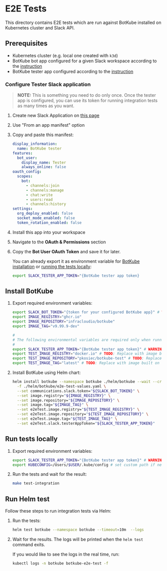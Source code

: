# E2E Tests

This directory contains E2E tests which are run against BotKube installed on Kubernetes cluster and Slack API.

## Prerequisites

- Kubernetes cluster (e.g. local one created with `k3d`)
- BotKube bot app configured for a given Slack workspace according to the [instruction](https://www.botkube.io/installation/slack/)
- BotKube tester app configured according to the [instruction](#configure-tester-slack-application)

### Configure Tester Slack application

> **NOTE:** This is something you need to do only once. Once the tester app is configured, you can use its token for running integration tests as many times as you want.

1. Create new Slack Application on [this page](https://api.slack.com/apps)
2. Use "From an app manifest" option
3. Copy and paste this manifest:

    ```yaml
    display_information:
      name: BotKube tester
    features:
      bot_user:
        display_name: Tester
        always_online: false
    oauth_config:
      scopes:
        bot:
          - channels:join
          - channels:manage
          - chat:write
          - users:read
          - channels:history
    settings:
      org_deploy_enabled: false
      socket_mode_enabled: false
      token_rotation_enabled: false
    ```

4. Install this app into your workspace
5. Navigate to the **OAuth & Permissions** section
6. Copy the **Bot User OAuth Token** and save it for later.

   You can already export it as environment variable for [BotKube installation](#install-botkube) or [running the tests locally](#run-tests-locally):
   
   ```bash
   export SLACK_TESTER_APP_TOKEN="{BotKube tester app token}
   ```

## Install BotKube

1. Export required environment variables:

    ```bash
    export SLACK_BOT_TOKEN="{token for your configured BotKube app}" # WARNING: It is token for BotKube Slack bot, not the Tester!
    export IMAGE_REGISTRY="ghcr.io"
    export IMAGE_REPOSITORY="infracloudio/botkube"
    export IMAGE_TAG="v9.99.9-dev"

    #
    # The following environmental variables are required only when running integration tests via Helm:
    #
    export SLACK_TESTER_APP_TOKEN="{BotKube tester app token}" # WARNING: This is a token for Tester, not the BotKube Slack bot!
    export TEST_IMAGE_REGISTRY="docker.io" # TODO: Replace with image built on `develop`
    export TEST_IMAGE_REPOSITORY="pkosiec/botkube-test" # TODO: Replace with image built on `develop`
    export TEST_IMAGE_TAG="latest" # TODO: Replace with image built on `develop`
    ```

1. Install BotKube using Helm chart:
        
    ```bash
    helm install botkube --namespace botkube ./helm/botkube --wait --create-namespace \
      -f ./helm/botkube/e2e-test-values.yaml \
      --set communications.slack.token="${SLACK_BOT_TOKEN}" \
      --set image.registry="${IMAGE_REGISTRY}" \
      --set image.repository="${IMAGE_REPOSITORY}" \
      --set image.tag="${IMAGE_TAG}" \
      --set e2eTest.image.registry="${TEST_IMAGE_REGISTRY}" \
      --set e2eTest.image.repository="${TEST_IMAGE_REPOSITORY}" \
      --set e2eTest.image.tag="${TEST_IMAGE_TAG}" \
      --set e2eTest.slack.testerAppToken="${SLACK_TESTER_APP_TOKEN}"
    ```

## Run tests locally

1. Export required environment variables:

    ```bash
    export SLACK_TESTER_APP_TOKEN="{BotKube tester app token}" # WARNING: This is a token for Tester, not the BotKube Slack bot.
    export KUBECONFIG=/Users/$USER/.kube/config # set custom path if necessary
    ```

1. Run the tests and wait for the result:

    ```bash
    make test-integration
    ```

## Run Helm test

Follow these steps to run integration tests via Helm:

1. Run the tests:

    ```bash
    helm test botkube --namespace botkube --timeout=10m  --logs
    ```

1. Wait for the results. The logs will be printed when the `helm test` command exits.

    If you would like to see the logs in the real time, run:

    ```bash
    kubectl logs -n botkube botkube-e2e-test -f
    ```
